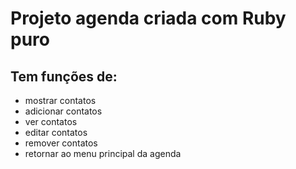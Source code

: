 <h1>Projeto agenda criada com Ruby puro</h1>

<h2>Tem funções de:</h2>
<ul>
<li>mostrar contatos</li>
<li>adicionar contatos</li>
<li>ver contatos</li>
<li>editar contatos</li>
<li>remover contatos</li>
<li>retornar ao menu principal da agenda</li>
</ul>
